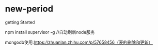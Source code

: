 # new-period
getting Started

npm install supervisor -g  //自动刷新node服务

mongodb使用:https://zhuanlan.zhihu.com/p/57658456（表的删除和更新）